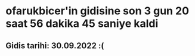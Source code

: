 # ofarukbicer'in gidisine son 3 gun 20 saat 56 dakika 45 saniye kaldi

## Gidis tarihi: 30.09.2022 :(